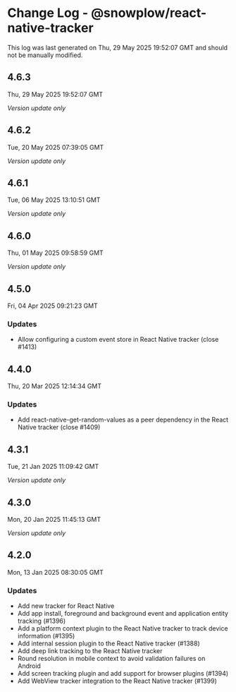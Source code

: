 # Change Log - @snowplow/react-native-tracker

This log was last generated on Thu, 29 May 2025 19:52:07 GMT and should not be manually modified.

## 4.6.3
Thu, 29 May 2025 19:52:07 GMT

_Version update only_

## 4.6.2
Tue, 20 May 2025 07:39:05 GMT

_Version update only_

## 4.6.1
Tue, 06 May 2025 13:10:51 GMT

_Version update only_

## 4.6.0
Thu, 01 May 2025 09:58:59 GMT

_Version update only_

## 4.5.0
Fri, 04 Apr 2025 09:21:23 GMT

### Updates

- Allow configuring a custom event store in React Native tracker (close #1413)

## 4.4.0
Thu, 20 Mar 2025 12:14:34 GMT

### Updates

- Add react-native-get-random-values as a peer dependency in the React Native tracker (close #1409)

## 4.3.1
Tue, 21 Jan 2025 11:09:42 GMT

_Version update only_

## 4.3.0
Mon, 20 Jan 2025 11:45:13 GMT

_Version update only_

## 4.2.0
Mon, 13 Jan 2025 08:30:05 GMT

### Updates

- Add new tracker for React Native
- Add app install, foreground and background event and application entity tracking (#1396)
- Add a platform context plugin to the React Native tracker to track device information (#1395)
- Add internal session plugin to the React Native tracker (#1388)
- Add deep link tracking to the React Native tracker
- Round resolution in mobile context to avoid validation failures on Android
- Add screen tracking plugin and add support for browser plugins (#1394)
- Add WebView tracker integration to the React Native tracker (#1399)

